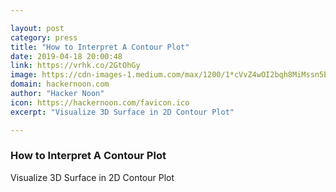 ```yaml
---

layout: post
category: press
title: "How to Interpret A Contour Plot"
date: 2019-04-18 20:00:48
link: https://vrhk.co/2GtOhGy
image: https://cdn-images-1.medium.com/max/1200/1*cVvZ4wOI2bqh8MiMssn5Bw.jpeg
domain: hackernoon.com
author: "Hacker Noon"
icon: https://hackernoon.com/favicon.ico
excerpt: "Visualize 3D Surface in 2D Contour Plot"

---
```


### How to Interpret A Contour Plot

Visualize 3D Surface in 2D Contour Plot